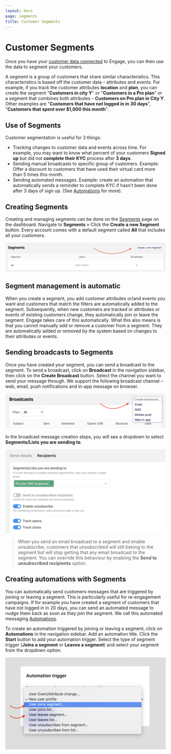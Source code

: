 ```yaml
---
layout: docs
page: segments
title: Customer Segments
---
```


# Customer Segments

Once you have your [customer data connected](/docs/guides/connecting-user-data) to Engage, you can then use the data to segment your customers.

A segment is a group of customers that share similar characteristics. This characteristics is based off the customer data – attributes and events. For example, if you track the customer attributes **location** and **plan**, you can create the segment "**Customers in city Y**" or "**Customers in a Pro plan**" or a segment that combines both attributes – **Customers on Pro plan in City Y**. Other examples are "**Customers that have not logged in in 30 days**", "**Customers that spent over $1,000 this month**".
## Use of Segments

Customer segmentation is useful for 3 things:

- Tracking changes to customer data and events across time. For example, you may want to know what percent of your customers **Signed up** but did not **complete their KYC** process after **3 days**.
- Sending manual broadcasts to specific group of customers. Example: Offer a discount to customers that have used their virtual card more than 5 times this month.
- Sending automated messages. Example: create an automation that automatically sends a reminder to complete KYC if hasn't been done after 3 days of sign up. (See [Automations](/docs/guides/automations) for more).

## Creating Segments

Creating and managing segments can be done on the [Segments](https://app.engage.so/users/segments) page on the dashboard. Navigate to **Segments** &raquo; Click the **Create a new Segment** button. Every account comes with a default segment called **All** that includes all your customers.

![Create a segment](/assets/images/docs/segments-3.png)
## Segment management is automatic

When you create a segment, you add customer attributes or/and events you want and customers that match the filters are automatically added to the segment. Subsequently, when new customers are tracked or attributes or events of existing customers change, they automatically join or leave the segment. Engage takes care of this automatically. What this also means is that you cannot manually add or remove a customer from a segment. They are automatically added or removed by the system based on changes to their attributes or events.

## Sending broadcasts to Segments

Once you have created your segment, you can send a broadcast to the segment. To send a broadcast, click on **Broadcast** in the navigation sidebar, then click on the **Create Broadcast** button. Select the channel you want to send your message through. We support the following broadcast channel – web, email, push notifications and in-app message on browser. 

![Create new broadcast](/assets/images/docs/segments-2.png)

In the broadcast message creation steps, you will see a dropdown to select **Segments/Lists you are sending to**.

![Select segment](/assets/images/docs/segments-1.png)

> When you send an email broadcast to a segment and enable unsubscribe, customers that unsubscribed will still belong to the segment but will stop getting that any email broadcast to the segment. You can override this behaviour by enabling the **Send to unsubscribed recipients** option.

## Creating automations with Segments

You can automatically send customers messages that are triggered by joining or leaving a segment. This is particularly useful for re-engagement campaigns. If for example you have created a segment of customers that have not logged in in 20 days, you can send an automated message to nudge them back as soon as they join the segment. We call this automated messaging [Automations](/docs/guides/automations).

To create an automation triggered by joining or leaving a segment, click on **Automations** in the navigation sidebar. Add an automation title. Click the **Start** button to add your automation trigger. Select the type of segment trigger (**Joins a segment** or **Leaves a segment**) and select your segment from the dropdown option.

![Create automation](/assets/images/docs/segments-4.png)
